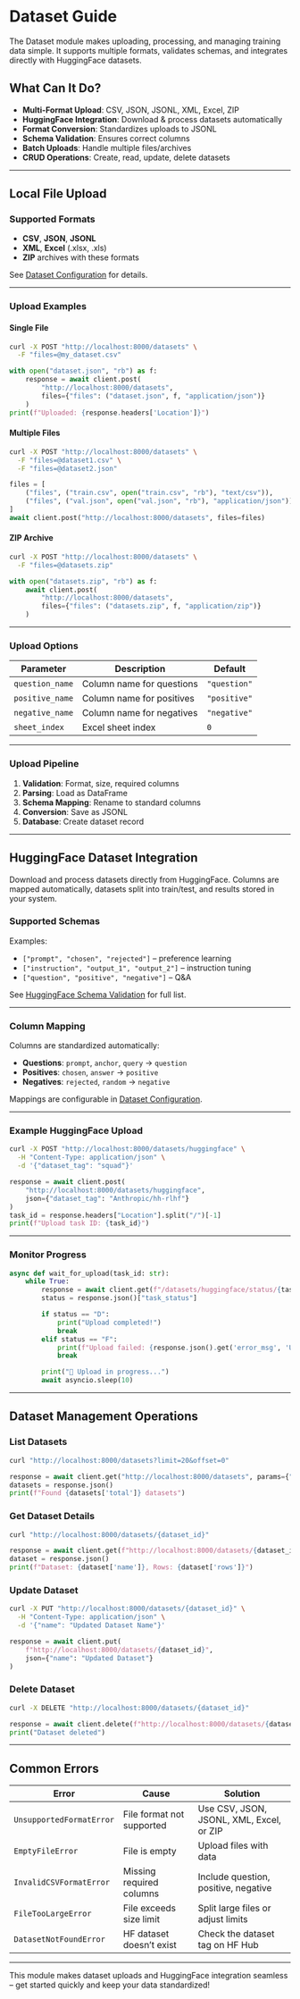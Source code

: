 # Dataset Guide

The Dataset module makes uploading, processing, and managing training data simple. It supports multiple formats, validates schemas, and integrates directly with HuggingFace datasets.

## What Can It Do?

- **Multi-Format Upload**: CSV, JSON, JSONL, XML, Excel, ZIP
- **HuggingFace Integration**: Download & process datasets automatically
- **Format Conversion**: Standardizes uploads to JSONL
- **Schema Validation**: Ensures correct columns
- **Batch Uploads**: Handle multiple files/archives
- **CRUD Operations**: Create, read, update, delete datasets

---


## Local File Upload

### Supported Formats

- **CSV**, **JSON**, **JSONL**
- **XML**, **Excel** (.xlsx, .xls)
- **ZIP** archives with these formats

See [Dataset Configuration](../configuration.md#dataset-configuration-appdataset) for details.

---

### Upload Examples

#### Single File

```bash
curl -X POST "http://localhost:8000/datasets" \
  -F "files=@my_dataset.csv"
```

```python
with open("dataset.json", "rb") as f:
    response = await client.post(
        "http://localhost:8000/datasets",
        files={"files": ("dataset.json", f, "application/json")}
    )
print(f"Uploaded: {response.headers['Location']}")
```

#### Multiple Files

```bash
curl -X POST "http://localhost:8000/datasets" \
  -F "files=@dataset1.csv" \
  -F "files=@dataset2.json"
```

```python
files = [
    ("files", ("train.csv", open("train.csv", "rb"), "text/csv")),
    ("files", ("val.json", open("val.json", "rb"), "application/json")),
]
await client.post("http://localhost:8000/datasets", files=files)
```

#### ZIP Archive

```bash
curl -X POST "http://localhost:8000/datasets" \
  -F "files=@datasets.zip"
```

```python
with open("datasets.zip", "rb") as f:
    await client.post(
        "http://localhost:8000/datasets",
        files={"files": ("datasets.zip", f, "application/zip")}
    )
```

---

### Upload Options

| Parameter       | Description               | Default      |
| --------------- | ------------------------- | ------------ |
| `question_name` | Column name for questions | `"question"` |
| `positive_name` | Column name for positives | `"positive"` |
| `negative_name` | Column name for negatives | `"negative"` |
| `sheet_index`   | Excel sheet index         | `0`          |

---

### Upload Pipeline

1. **Validation**: Format, size, required columns
2. **Parsing**: Load as DataFrame
3. **Schema Mapping**: Rename to standard columns
4. **Conversion**: Save as JSONL
5. **Database**: Create dataset record

---


## HuggingFace Dataset Integration

Download and process datasets directly from HuggingFace. Columns are mapped automatically, datasets split into train/test, and results stored in your system.

### Supported Schemas

Examples:

- `["prompt", "chosen", "rejected"]` – preference learning
- `["instruction", "output_1", "output_2"]` – instruction tuning
- `["question", "positive", "negative"]` – Q&A

See [HuggingFace Schema Validation](../configuration.md#hugging-face-schema-validation) for full list.

---

### Column Mapping

Columns are standardized automatically:

- **Questions**: `prompt`, `anchor`, `query` → `question`
- **Positives**: `chosen`, `answer` → `positive`
- **Negatives**: `rejected`, `random` → `negative`

Mappings are configurable in [Dataset Configuration](../configuration.md#dataset-configuration-appdataset).

---

### Example HuggingFace Upload

```bash
curl -X POST "http://localhost:8000/datasets/huggingface" \
  -H "Content-Type: application/json" \
  -d '{"dataset_tag": "squad"}'
```

```python
response = await client.post(
    "http://localhost:8000/datasets/huggingface",
    json={"dataset_tag": "Anthropic/hh-rlhf"}
)
task_id = response.headers["Location"].split("/")[-1]
print(f"Upload task ID: {task_id}")
```

---

### Monitor Progress

```python
async def wait_for_upload(task_id: str):
    while True:
        response = await client.get(f"/datasets/huggingface/status/{task_id}")
        status = response.json()["task_status"]

        if status == "D":
            print("Upload completed!")
            break
        elif status == "F":
            print(f"Upload failed: {response.json().get('error_msg', 'Unknown error')}")
            break

        print("🔄 Upload in progress...")
        await asyncio.sleep(10)
```

---


## Dataset Management Operations

### List Datasets

```bash
curl "http://localhost:8000/datasets?limit=20&offset=0"
```

```python
response = await client.get("http://localhost:8000/datasets", params={"limit": 50, "offset": 0})
datasets = response.json()
print(f"Found {datasets['total']} datasets")
```

### Get Dataset Details

```bash
curl "http://localhost:8000/datasets/{dataset_id}"
```

```python
response = await client.get(f"http://localhost:8000/datasets/{dataset_id}")
dataset = response.json()
print(f"Dataset: {dataset['name']}, Rows: {dataset['rows']}")
```

### Update Dataset

```bash
curl -X PUT "http://localhost:8000/datasets/{dataset_id}" \
  -H "Content-Type: application/json" \
  -d '{"name": "Updated Dataset Name"}'
```

```python
response = await client.put(
    f"http://localhost:8000/datasets/{dataset_id}",
    json={"name": "Updated Dataset"}
)
```

### Delete Dataset

```bash
curl -X DELETE "http://localhost:8000/datasets/{dataset_id}"
```

```python
response = await client.delete(f"http://localhost:8000/datasets/{dataset_id}")
print("Dataset deleted")
```

---


## Common Errors

| Error                    | Cause                     | Solution                                 |
| ------------------------ | ------------------------- | ---------------------------------------- |
| `UnsupportedFormatError` | File format not supported | Use CSV, JSON, JSONL, XML, Excel, or ZIP |
| `EmptyFileError`         | File is empty             | Upload files with data                   |
| `InvalidCSVFormatError`  | Missing required columns  | Include question, positive, negative     |
| `FileTooLargeError`      | File exceeds size limit   | Split large files or adjust limits       |
| `DatasetNotFoundError`   | HF dataset doesn’t exist  | Check the dataset tag on HF Hub          |

---

This module makes dataset uploads and HuggingFace integration seamless – get started quickly and keep your data standardized!
